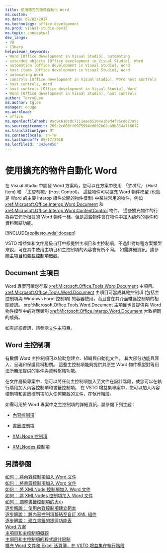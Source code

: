 ```yaml
---
title: 使用擴充的物件自動化 Word
ms.custom: ''
ms.date: 02/02/2017
ms.technology: office-development
ms.prod: visual-studio-dev15
ms.topic: conceptual
dev_langs:
- VB
- CSharp
helpviewer_keywords:
- Word [Office development in Visual Studio], automating
- extended objects [Office development in Visual Studio], Word
- automation [Office development in Visual Studio], Word
- host items [Office development in Visual Studio], Word
- automating Word
- controls [Office development in Visual Studio], Word host controls
- host controls, Word
- host controls [Office development in Visual Studio], Word
- Word [Office development in Visual Studio], host controls
author: TerryGLee
ms.author: tglee
manager: douge
ms.workload:
- office
ms.openlocfilehash: 8ac9c610cdc7111eaeb5204e1b9d4fe6cde27a9c
ms.sourcegitcommit: 209c2c068ff0975994ed892b62aa9b834a7f6077
ms.translationtype: MT
ms.contentlocale: zh-TW
ms.lasthandoff: 05/17/2018
ms.locfileid: "34264856"
---
```

# <a name="automate-word-by-using-extended-objects"></a>使用擴充的物件自動化 Word
  在 Visual Studio 中開發 Word 方案時，您可以在方案中使用 *「主項目」* (Host Item) 和 *「主控制項」*(Host Control)。 這些物件可以擴充 Word 物件模型 (也就是 Word 的主要 Interop 組件公開的物件模型) 中某些常用的物件，例如 <xref:Microsoft.Office.Interop.Word.Document> 和 <xref:Microsoft.Office.Interop.Word.ContentControl> 物件。 這些擴充物件的行為與它們所根據的 Word 物件一樣，但是這些物件會在物件中加入額外的事件和資料繫結功能。  
  
 [!INCLUDE[appliesto_wdalldocapp](../vsto/includes/appliesto-wdalldocapp-md.md)]  
  
 VSTO 增益集和文件層級自訂中都提供主項目和主控制項，不過針對每種方案類型來說，可在其中使用主項目和主控制項的內容會有所不同。 如需詳細資訊，請參閱[主項目和裝載控制項概觀](../vsto/host-items-and-host-controls-overview.md)。  
  
## <a name="document-host-item"></a>Document 主項目  
 Word 專案可讓您存取 <xref:Microsoft.Office.Tools.Word.Document> 主項目。 <xref:Microsoft.Office.Tools.Word.Document> 主項目可當成其他控制項 (包括主控制項與 Windows Form 控制項) 的容器使用，而且會在其介面維護控制項的相關資訊。 <xref:Microsoft.Office.Tools.Word.Document> 主項目也會提供與 Word 物件模型中的對應類別 <xref:Microsoft.Office.Interop.Word.Document> 大致相同的成員。  
  
 如需詳細資訊，請參閱[文件主項目](../vsto/document-host-item.md)。  
  
## <a name="word-host-controls"></a>Word 主控制項  
 有數個 Word 主控制項可以協助您建立、組織與自動化文件。 其大部分功能與匯入、呈現和保護資料相關。 這些主控制項能夠提供其原生 Word 物件模型對等用法所無法提供的事件與資料繫結功能。  
  
 在文件層級專案中，您可以將任何主控制項加入至文件在設計階段，或您可以在執行階段加入內容控制項和書籤控制項。 在 VSTO 增益集專案中，您可以加入內容控制項和書籤控制項加入任何開啟的文件，在執行階段。  
  
 如需可用於 Word 專案中之主控制項的詳細資訊，請參閱下列主題：  
  
-   [內容控制項](../vsto/content-controls.md)  
  
-   [書籤控制項](../vsto/bookmark-control.md)  
  
-   [XMLNode 控制項](../vsto/xmlnode-control.md)  
  
-   [XMLNodes 控制項](../vsto/xmlnodes-control.md)  
  
## <a name="see-also"></a>另請參閱  
 [如何： 將內容控制項加入 Word 文件](../vsto/how-to-add-content-controls-to-word-documents.md)   
 [如何： 將書籤控制項加入 Word 文件](../vsto/how-to-add-bookmark-controls-to-word-documents.md)   
 [如何： 將 XMLNode 控制項加入 Word 文件](../vsto/how-to-add-xmlnode-controls-to-word-documents.md)   
 [如何： 將 XMLNodes 控制項加入 Word 文件](../vsto/how-to-add-xmlnodes-controls-to-word-documents.md)   
 [如何： 調整書籤控制項的大小](../vsto/how-to-resize-bookmark-controls.md)   
 [逐步解說： 使用內容控制項建立範本](../vsto/walkthrough-creating-a-template-by-using-content-controls.md)   
 [逐步解說： 將內容控制項繫結至自訂 XML 組件](../vsto/walkthrough-binding-content-controls-to-custom-xml-parts.md)   
 [逐步解說： 建立書籤的捷徑功能表](../vsto/walkthrough-creating-shortcut-menus-for-bookmarks.md)   
 [Word 方案](../vsto/word-solutions.md)   
 [主項目和主控制項概觀](../vsto/host-items-and-host-controls-overview.md)   
 [主項目和主控制項的程式設計限制](../vsto/programmatic-limitations-of-host-items-and-host-controls.md)   
 [擴充 Word 文件和 Excel 活頁簿，在 VSTO 增益集在執行階段](../vsto/extending-word-documents-and-excel-workbooks-in-vsto-add-ins-at-run-time.md)  
  
  